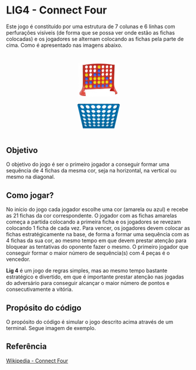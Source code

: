 
# LIG4 - Connect Four

Este jogo é constituído por uma estrutura de 7 colunas e 6 linhas com perfurações visíveis 
(de forma que se possa ver onde estão as fichas colocadas) e os jogadores se alternam 
colocando as fichas pela parte de cima. Como é apresentado nas imagens abaixo.

<h1 align="center">
  <img alt="Lig4-Estrela" title="#Lig4" width=22% src="./assets/lig4-estrela.jpg" />
  <br>
  <img alt="Lig4-Gif" title="#Lig4" width=30% src="./assets/lig4-gif.gif" />
</h1>

## Objetivo

O objetivo do jogo é ser o primeiro jogador a 
conseguir formar uma sequência de 4 fichas da mesma cor, seja na horizontal, na vertical 
ou mesmo na diagonal.

## Como jogar?

No início do jogo cada jogador escolhe uma cor (amarela ou azul) e recebe as 21 fichas 
da cor correspondente. O jogador com as fichas amarelas começa a partida colocando a 
primeira ficha e os jogadores se revezam colocando 1 ficha de cada vez. Para vencer, 
os jogadores devem colocar as fichas estratégicamente na base, de forma a formar uma 
sequência com as 4 fichas da sua cor, ao mesmo tempo em que devem prestar atenção para 
bloquear as tentativas do oponente fazer o mesmo. O primeiro jogador que conseguir 
formar o maior número de sequência(s) com 4 peças é o vencedor.

**Lig 4** é um jogo de regras simples, mas ao mesmo tempo bastante estratégico e divertido, 
em que é importante prestar atenção nas jogadas do adversário para conseguir alcançar o 
maior número de pontos e consecutivamente a vitória.

## Propósito do código

O propósito do código é simular o jogo descrito acima através de um terminal.
Segue imagem de exemplo.

## Referência

[Wikipedia - Connect Four](https://en.wikipedia.org/wiki/Connect_Four)
